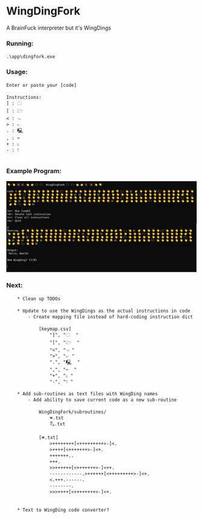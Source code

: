 # WingDingFork
A BrainFuck interpreter but it's WingDings

### Running:
```
.\app\dingfork.exe
```

### Usage:
```
Enter or paste your [code]

Instructions:
] : 🗀 
[ : 🗁 
< : 👈︎
> : 👉︎
. : 🖳 
, : ✂ 
+ : 👆︎
- : 👇︎
 
```

### Example Program:

![Hello World](./ref/example.png)

### Next:
        * Clean up TODOs
        
        * Update to use the WingDings as the actual instructions in code
            - Create mapping file instead of hard-coding instruction dict

                [keymap.csv]
                    "]", "🗀  "
                    "[", "🗁  "
                    "<", "👈︎ "
                    ">", "👉︎ "
                    ".", "🖳  "
                    ",", "✂  "
                    "+", "👆︎ "
                    "-", "👇︎ "
            
        * Add sub-routines as text files with WingDing names
            - Add ability to save current code as a new sub-routine

                WingDingFork/subroutines/
                    🕿.txt
                    🖏.txt
                    
                [🕿.txt]
                    >++++++++[<+++++++++>-]<.
                    >++++[<+++++++>-]<+.
                    +++++++..
                    +++.
                    >>++++++[<+++++++>-]<++.
                    ------------.>++++++[<+++++++++>-]<+.
                    <.+++.------.
                    --------.
                    >>>++++[<++++++++>-]<+.
            

        * Text to WingDing code converter?

